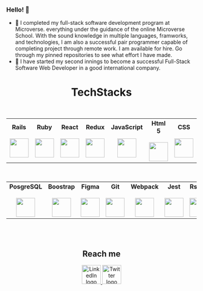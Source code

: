 ### Hello! 👋


- 🌱 I completed my full-stack software development program at Microverse. everything under the 
     guidance of the online Microverse School. With the sound knowledge in multiple languages, framworks, and technologies, I am also a successful pair programmer capable of completing project through remote work. I am available for hire. Go through my pinned repositories to see what effort I have made.
- 👯 I have started my second innings to become a successful Full-Stack Software Web Developer in a 
     good international company. 

### <h1 align="center">TechStacks</h1>
<br>
<table align="center">
  <tbody>
    <tr valign="center">
      <td width="120px" align="center">
        <span><strong>Rails</strong></span><br><br>
        <img height="50px" src="https://cdn.svgporn.com/logos/rails.svg">
      </td>
      <td width="120px" align="center">
        <span><strong>Ruby</strong></span><br><br>
        <img height="50px" src="https://cdn.svgporn.com/logos/ruby.svg">
      </td>
      <td width="120px" align="center">
        <span><strong>React</strong></span><br><br>
        <img height="50px" src="https://cdn.svgporn.com/logos/react.svg">
      </td>
      <td width="120px" align="center">
        <span><strong>Redux</strong></span><br><br>
        <img height="50px" src="https://cdn.svgporn.com/logos/redux.svg">
      </td>
      <td width="120px" align="center">
        <span><strong>JavaScript</strong></span><br><br>
        <img height="50px" src="https://cdn.cdnlogo.com/logos/j/33/javascript.svg">
      </td>
      <td width="120px" align="center">
        <span><strong>Html 5</strong></span><br><br>
        <img height="50px" src="https://cdn.svgporn.com/logos/html-5.svg">
      </td>
      <td width="120px" align="center">
        <span><strong>CSS</strong></span><br><br>
        <img height="50px" src="https://cdn.svgporn.com/logos/css-3.svg">
      </td>
   </tr>
  </tbody>
 </table>
 <br>
 <table align="center">
   <tbody>
   <tr valign="center">
      <td width="120px" align="center">
        <span><strong>PosgreSQL</strong></span><br><br>
        <img height="50px" src="https://cdn.svgporn.com/logos/postgresql.svg">
      </td>
      <!-- <td width="120px" align="center">
        <span><strong>MySQL</strong></span><br><br>
        <img height="50px" src="https://cdn.svgporn.com/logos/mysql.svg">
      </td> -->
      <td width="120px" align="center">
        <span><strong>Boostrap</strong></span><br><br>
        <img height="50px" src="https://cdn.cdnlogo.com/logos/b/50/bootstrap.svg">
      </td>
      <td width="120px" align="center">
        <span><strong>Figma</strong></span><br><br>
        <img height="50px" src="https://cdna.iconscout.com/img/figma.24122da.svg">
      </td>
      <td width="120px" align="center">
        <span><strong>Git</strong></span><br><br>
        <img height="50px" src="https://git-scm.com/images/logos/logomark-orange@2x.png">
      </td>
      <td width="120px" align="center">
        <span><strong>Webpack</strong></span><br><br>
        <img height="50px" src="https://encrypted-tbn0.gstatic.com/images?q=tbn:ANd9GcTziuStT4HPqHXaDW0b3PhX_ZcITVM8uMXI9g&usqp=CAU">
      </td>
      <td width="120px" align="center">
        <span><strong>Jest</strong></span><br><br>
        <img height="50px" src="https://encrypted-tbn0.gstatic.com/images?q=tbn:ANd9GcRbtWdGyILTU6UUKkgsTs6iuzpOLhBHe2x3Zg&usqp=CAU">
      </td>
      <td width="120px" align="center">
        <span><strong>Rspec</strong></span><br><br>
        <img height="50px" src="https://rspec.info/images/logo_ogp.png">
      </td>
    </tr>
  </tbody>
</table>
<br>
<br>
   
 ### <h2 align="center">Reach me</h2>

 <div id="badges" align="center">
   <!-- <a href="https://www.google.com/in/tghosh25@gmail.com/">
    <img height="50px" src="https://assets.dryicons.com/uploads/icon/preview/9649/small_1x_22e55292-4cce-4da2-aaa0-01a4f4da2ed4.png" alt="Gmail logo"/>
  </a> -->
  <a href="https://www.linkedin.com/in/tanusrighosh/">
    <img height="50px" src="https://assets.dryicons.com/uploads/icon/preview/6904/small_1x_15d39206-630e-4d41-8e28-b353f7d8baaf.png" alt="LinkedIn logo"/>
  </a>
  <a href="https://twitter.com/chuaghosh25">
    <img height="50px" src="https://assets.dryicons.com/uploads/icon/preview/6907/small_1x_d82107b3-00a5-4d57-a962-aa1fe5b421a9.png" alt="Twitter logo"/>
  </a>
</div>  
   
<!-- - 👯 My Portfolio :https://chuaindia.github.io/My-Portfolio/
- 👯 My Resume :https://docs.google.com/document/d/1r36DiQ6cQczTva092voLQtGhna7WGZPcami9GCSYoag/edit?usp=sharing
   
- 📫 How to reach me: 

    **E-mail**: tghosh25@gmail.com
    
    **GitHub**: https://github.com/chuaindia
    
    **Twitter**: https://twitter.com/chuaghosh25
    
    **LinkedIn**: https://www.linkedin.com/in/tanusrighosh
     -->
    
 
